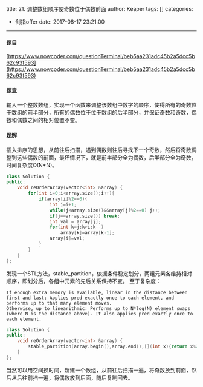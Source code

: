 title: 21. 调整数组顺序使奇数位于偶数前面
author: Keaper
tags: []
categories:
  - 剑指offer
date: 2017-08-17 23:21:00
---
#### 题目
[https://www.nowcoder.com/questionTerminal/beb5aa231adc45b2a5dcc5b62c93f593](https://www.nowcoder.com/questionTerminal/beb5aa231adc45b2a5dcc5b62c93f593)
#### 题意
输入一个整数数组，实现一个函数来调整该数组中数字的顺序，使得所有的奇数位于数组的前半部分，所有的偶数位于位于数组的后半部分，并保证奇数和奇数，偶数和偶数之间的相对位置不变。
#### 题解
插入排序的思想，从前往后扫描，遇到偶数则往后寻找下一个奇数，然后将奇数调整到这些偶数的前面，最坏情况下，就是前半部分全为偶数，后半部分全为奇数，时间复杂度O(N*N)。
```cpp
class Solution {
public:
    void reOrderArray(vector<int> &array) {
        for(int i=0;i<array.size();i++){
            if(array[i]%2==0){
                int j=i+1;
                while(j<array.size()&&array[j]%2==0) j++;
                if(j==array.size()) break;
                int val = array[j];
                for(int k=j;k>i;k--)
                    array[k]=array[k-1];
                array[i]=val;
            }
        }
    }
};
```
发现一个STL方法，stable_partition，依据条件稳定划分，两组元素各维持相对顺序，即划分后，各组中元素的先后关系保持不变。
至于复杂度：
```
If enough extra memory is available, linear in the distance between first and last: Applies pred exactly once to each element, and performs up to that many element moves.
Otherwise, up to linearithmic: Performs up to N*log(N) element swaps (where N is the distance above). It also applies pred exactly once to each element.
```
```cpp
class Solution {
public:
    void reOrderArray(vector<int> &array) {
        stable_partition(array.begin(),array.end(),[](int x){return x%2;});
    }
};
```
当然可以用空间换时间，新建一个数组，从前往后扫描一遍，将奇数放到前面，然后从后往前扫一遍，将偶数放到后面，随后复制回去。
